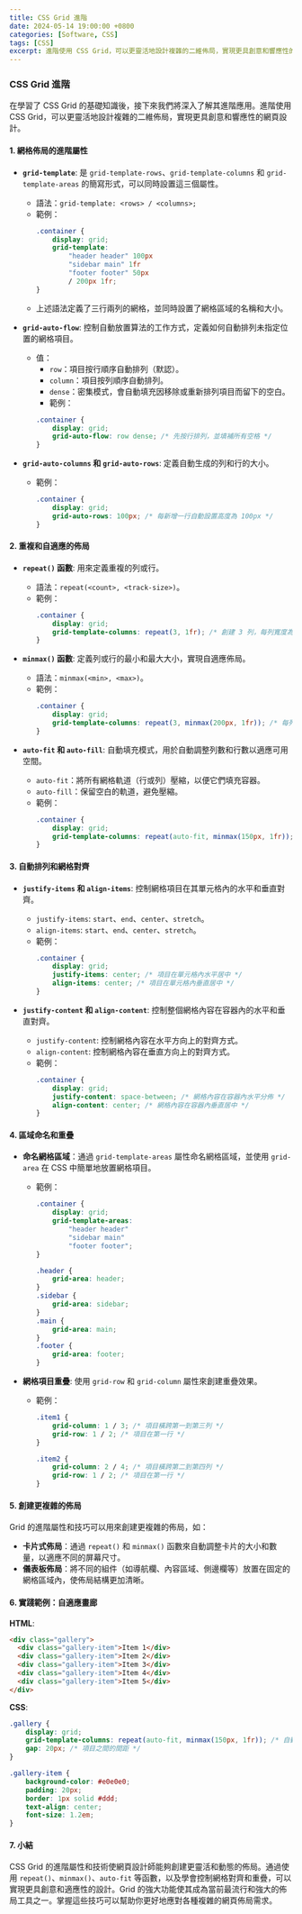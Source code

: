 ```yaml
---
title: CSS Grid 進階
date: 2024-05-14 19:00:00 +0800
categories: [Software, CSS]
tags: [CSS] 
excerpt: 進階使用 CSS Grid，可以更靈活地設計複雜的二維佈局，實現更具創意和響應性的網頁設計
---
```


### CSS Grid 進階

在學習了 CSS Grid 的基礎知識後，接下來我們將深入了解其進階應用。進階使用 CSS Grid，可以更靈活地設計複雜的二維佈局，實現更具創意和響應性的網頁設計。

#### 1. 網格佈局的進階屬性

- **`grid-template`**: 是 `grid-template-rows`、`grid-template-columns` 和 `grid-template-areas` 的簡寫形式，可以同時設置這三個屬性。
  - 語法：`grid-template: <rows> / <columns>;`
  - 範例：
    ```css
    .container {
        display: grid;
        grid-template:
            "header header" 100px
            "sidebar main" 1fr
            "footer footer" 50px
            / 200px 1fr;
    }
    ```
  - 上述語法定義了三行兩列的網格，並同時設置了網格區域的名稱和大小。

- **`grid-auto-flow`**: 控制自動放置算法的工作方式，定義如何自動排列未指定位置的網格項目。
  - 值：
    - `row`：項目按行順序自動排列（默認）。
    - `column`：項目按列順序自動排列。
    - `dense`：密集模式，會自動填充因移除或重新排列項目而留下的空白。
    - 範例：
    ```css
    .container {
        display: grid;
        grid-auto-flow: row dense; /* 先按行排列，並填補所有空格 */
    }
    ```

- **`grid-auto-columns` 和 `grid-auto-rows`**: 定義自動生成的列和行的大小。
  - 範例：
    ```css
    .container {
        display: grid;
        grid-auto-rows: 100px; /* 每新增一行自動設置高度為 100px */
    }
    ```

#### 2. 重複和自適應的佈局

- **`repeat()` 函數**: 用來定義重複的列或行。
  - 語法：`repeat(<count>, <track-size>)`。
  - 範例：
    ```css
    .container {
        display: grid;
        grid-template-columns: repeat(3, 1fr); /* 創建 3 列，每列寬度為 1fr */
    }
    ```

- **`minmax()` 函數**: 定義列或行的最小和最大大小，實現自適應佈局。
  - 語法：`minmax(<min>, <max>)`。
  - 範例：
    ```css
    .container {
        display: grid;
        grid-template-columns: repeat(3, minmax(200px, 1fr)); /* 每列最小 200px，最大為 1fr */
    }
    ```

- **`auto-fit` 和 `auto-fill`**: 自動填充模式，用於自動調整列數和行數以適應可用空間。
  - `auto-fit`：將所有網格軌道（行或列）壓縮，以便它們填充容器。
  - `auto-fill`：保留空白的軌道，避免壓縮。
  - 範例：
    ```css
    .container {
        display: grid;
        grid-template-columns: repeat(auto-fit, minmax(150px, 1fr)); /* 自動調整列數，寬度介於 150px 到 1fr */
    }
    ```

#### 3. 自動排列和網格對齊

- **`justify-items` 和 `align-items`**: 控制網格項目在其單元格內的水平和垂直對齊。
  - `justify-items`: `start`、`end`、`center`、`stretch`。
  - `align-items`: `start`、`end`、`center`、`stretch`。
  - 範例：
    ```css
    .container {
        display: grid;
        justify-items: center; /* 項目在單元格內水平居中 */
        align-items: center; /* 項目在單元格內垂直居中 */
    }
    ```

- **`justify-content` 和 `align-content`**: 控制整個網格內容在容器內的水平和垂直對齊。
  - `justify-content`: 控制網格內容在水平方向上的對齊方式。
  - `align-content`: 控制網格內容在垂直方向上的對齊方式。
  - 範例：
    ```css
    .container {
        display: grid;
        justify-content: space-between; /* 網格內容在容器內水平分佈 */
        align-content: center; /* 網格內容在容器內垂直居中 */
    }
    ```

#### 4. 區域命名和重疊

- **命名網格區域**：通過 `grid-template-areas` 屬性命名網格區域，並使用 `grid-area` 在 CSS 中簡單地放置網格項目。
  - 範例：
    ```css
    .container {
        display: grid;
        grid-template-areas:
            "header header"
            "sidebar main"
            "footer footer";
    }

    .header {
        grid-area: header;
    }
    .sidebar {
        grid-area: sidebar;
    }
    .main {
        grid-area: main;
    }
    .footer {
        grid-area: footer;
    }
    ```

- **網格項目重疊**: 使用 `grid-row` 和 `grid-column` 屬性來創建重疊效果。
  - 範例：
    ```css
    .item1 {
        grid-column: 1 / 3; /* 項目橫跨第一到第三列 */
        grid-row: 1 / 2; /* 項目在第一行 */
    }

    .item2 {
        grid-column: 2 / 4; /* 項目橫跨第二到第四列 */
        grid-row: 1 / 2; /* 項目在第一行 */
    }
    ```

#### 5. 創建更複雜的佈局

Grid 的進階屬性和技巧可以用來創建更複雜的佈局，如：

- **卡片式佈局**：通過 `repeat()` 和 `minmax()` 函數來自動調整卡片的大小和數量，以適應不同的屏幕尺寸。
- **儀表板佈局**：將不同的組件（如導航欄、內容區域、側邊欄等）放置在固定的網格區域內，使佈局結構更加清晰。

#### 6. 實踐範例：自適應畫廊

**HTML**:
```html
<div class="gallery">
  <div class="gallery-item">Item 1</div>
  <div class="gallery-item">Item 2</div>
  <div class="gallery-item">Item 3</div>
  <div class="gallery-item">Item 4</div>
  <div class="gallery-item">Item 5</div>
</div>
```

**CSS**:
```css
.gallery {
    display: grid;
    grid-template-columns: repeat(auto-fit, minmax(150px, 1fr)); /* 自動調整列數 */
    gap: 20px; /* 項目之間的間距 */
}

.gallery-item {
    background-color: #e0e0e0;
    padding: 20px;
    border: 1px solid #ddd;
    text-align: center;
    font-size: 1.2em;
}
```

#### 7. 小結

CSS Grid 的進階屬性和技術使網頁設計師能夠創建更靈活和動態的佈局。通過使用 `repeat()`、`minmax()`、`auto-fit` 等函數，以及學會控制網格對齊和重疊，可以實現更具創意和適應性的設計。Grid 的強大功能使其成為當前最流行和強大的佈局工具之一。掌握這些技巧可以幫助你更好地應對各種複雜的網頁佈局需求。

